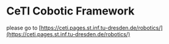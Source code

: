 # CeTI Cobotic Framework

please go to [https://ceti.pages.st.inf.tu-dresden.de/robotics/](https://ceti.pages.st.inf.tu-dresden.de/robotics/)
